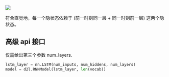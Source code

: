 ![](https://telegraph-image-bhi.pages.dev/file/6f1c1150dbe3807401dd1.png)

符合直觉地，每一个隐状态依赖于 (前一时刻同一层 + 同一时刻前一层) 这两个隐状态。

## 高级 api 接口

仅需给出第三个参数 num_layers.

```py
lstm_layer = nn.LSTM(num_inputs, num_hiddens, num_layers)
model = d2l.RNNModel(lstm_layer, len(vocab))
```
